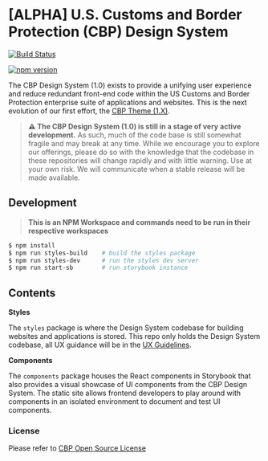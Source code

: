 # [ALPHA] U.S. Customs and Border Protection (CBP) Design System

[![Build Status](https://travis-ci.org/US-CBP/cbp-theme.svg?branch=design-system)](https://travis-ci.org/US-CBP/cbp-theme)

[![npm version](https://badge.fury.io/js/cbp-ds.svg)](https://badge.fury.io/js/cbp-ds)

The CBP Design System (1.0) exists to provide a unifying user experience and reduce redundant front-end code within the US Customs and Border Protection enterprise suite of applications and websites. This is the next evolution of our first effort, the [CBP Theme (1.X)](https://us-cbp.github.io/cbp-style-guide).

> **⚠️ The CBP Design System (1.0) is still in a stage of very active development.** As such, much of the code base is still somewhat fragile and may break at any time. While we encourage you to explore our offerings, please do so with the knowledge that the codebase in these repositories will change rapidly and with little warning. Use at your own risk. We will communicate when a stable release will be made available.

<!-- ## Installation -->

<!-- The recommended way to get the latest CBP Design System package is by saving it as a dependency via [npm](https://docs.npmjs.com/getting-started/what-is-npm).

From your npm project, simply run:

`npm install cbp-ds --save` -->

## Development

> **This is an NPM Workspace and commands need to be run in their respective workspaces**

```bash
$ npm install
$ npm run styles-build    # build the styles package
$ npm run styles-dev      # run the styles dev server
$ npm run start-sb        # run storybook instance
```

## Contents

**Styles**

The `styles` package is where the Design System codebase for building websites and applications is stored. This repo only holds the Design System codebase, all UX guidance will be in the [UX Guidelines](https://us-cbp.github.io/cbp-theme/design-system/).

**Components**

The `components` package houses the React components in Storybook that also provides a visual showcase of UI components from the CBP Design System. The static site allows frontend developers to play around with components in an isolated environment to document and test UI components.


<!-- 
The [UX Guidelines](https://us-cbp.github.io/cbp-theme/design-system/) site offers robust examples, user experience guidance, code instruction and best practices for using the CBP Design System that follow its core principles. You can find the source code for the site in [ds-ux-guidelines](https://github.com/US-CBP/cbp-theme/tree/master/ds-ux-guidelines). This repo is strictly for housing the codebase for the style guide site. -->

### License
Please refer to [CBP Open Source License](https://github.com/US-CBP/open-source-policy/blob/master/LICENSE.md)